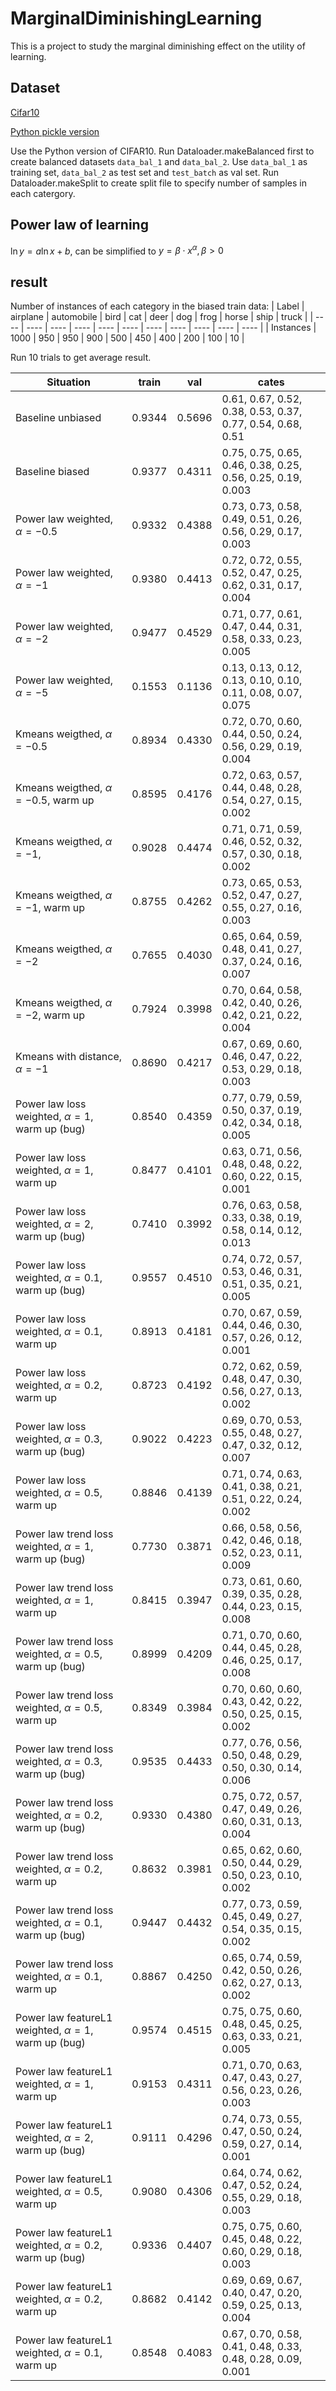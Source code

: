 # MarginalDiminishingLearning

This is a project to study the marginal diminishing effect on the utility of learning.

## Dataset

[Cifar10](http://www.cs.toronto.edu/~kriz/cifar.html)

[Python pickle version](http://www.cs.toronto.edu/~kriz/cifar-10-python.tar.gz)

Use the Python version of CIFAR10.
Run Dataloader.makeBalanced first to create balanced datasets `data_bal_1` and `data_bal_2`.
Use `data_bal_1` as training set, `data_bal_2` as test set and `test_batch` as val set.
Run Dataloader.makeSplit to create split file to specify number of samples in each catergory.

## Power law of learning

$\ln y = a\ln x + b$, can be simplified to $y = \beta\cdot x^\alpha,\beta > 0$

## result

Number of instances of each category in the biased train data:
| Label | airplane | automobile | bird | cat | deer | dog | frog | horse | ship | truck |
| ---- | ---- | ---- | ---- | ---- | ---- | ---- | ---- | ---- | ---- | ---- |
| Instances | 1000 | 950 | 950 | 900 | 500 | 450 | 400 | 200 | 100 | 10 |

Run 10 trials to get average result.

| Situation | train | val | cates |
| ---- | ---- | ---- | --- |
| Baseline unbiased | 0.9344 | 0.5696 | 0.61, 0.67, 0.52, 0.38, 0.53, 0.37, 0.77, 0.54, 0.68, 0.51 |
| Baseline biased | 0.9377 | 0.4311 | 0.75, 0.75, 0.65, 0.46, 0.38, 0.25, 0.56, 0.25, 0.19, 0.003 |
| Power law weighted, $\alpha=-0.5$ | 0.9332 | 0.4388 | 0.73, 0.73, 0.58, 0.49, 0.51, 0.26, 0.56, 0.29, 0.17, 0.003 |
| Power law weighted, $\alpha=-1$ | 0.9380 | 0.4413 | 0.72, 0.72, 0.55, 0.52, 0.47, 0.25, 0.62, 0.31, 0.17, 0.004 |
| Power law weighted, $\alpha=-2$ | 0.9477 | 0.4529 | 0.71, 0.77, 0.61, 0.47, 0.44, 0.31, 0.58, 0.33, 0.23, 0.005 |
| Power law weighted, $\alpha=-5$ | 0.1553 | 0.1136 | 0.13, 0.13, 0.12, 0.13, 0.10, 0.10, 0.11, 0.08, 0.07, 0.075 |
| Kmeans weigthed, $\alpha=-0.5$ | 0.8934 | 0.4330 | 0.72, 0.70, 0.60, 0.44, 0.50, 0.24, 0.56, 0.29, 0.19, 0.004 |
| Kmeans weigthed, $\alpha=-0.5$, warm up | 0.8595 | 0.4176 | 0.72, 0.63, 0.57, 0.44, 0.48, 0.28, 0.54, 0.27, 0.15, 0.002 |
| Kmeans weigthed, $\alpha=-1$, | 0.9028 | 0.4474 | 0.71, 0.71, 0.59, 0.46, 0.52, 0.32, 0.57, 0.30, 0.18, 0.002 |
| Kmeans weigthed, $\alpha=-1$, warm up | 0.8755 | 0.4262 | 0.73, 0.65, 0.53, 0.52, 0.47, 0.27, 0.55, 0.27, 0.16, 0.003 |
| Kmeans weigthed, $\alpha=-2$ | 0.7655 | 0.4030 | 0.65, 0.64, 0.59, 0.48, 0.41, 0.27, 0.37, 0.24, 0.16, 0.007 |
| Kmeans weigthed, $\alpha=-2$, warm up | 0.7924 | 0.3998 | 0.70, 0.64, 0.58, 0.42, 0.40, 0.26, 0.42, 0.21, 0.22, 0.004 |
| Kmeans with distance, $\alpha=-1$ | 0.8690 | 0.4217 | 0.67, 0.69, 0.60, 0.46, 0.47, 0.22, 0.53, 0.29, 0.18, 0.003 |
| Power law loss weighted, $\alpha=1$, warm up (bug)| 0.8540 | 0.4359 | 0.77, 0.79, 0.59, 0.50, 0.37, 0.19, 0.42, 0.34, 0.18, 0.005 |
| Power law loss weighted, $\alpha=1$, warm up | 0.8477 | 0.4101 | 0.63, 0.71, 0.56, 0.48, 0.48, 0.22, 0.60, 0.22, 0.15, 0.001 |
| Power law loss weighted, $\alpha=2$, warm up (bug)| 0.7410 | 0.3992 | 0.76, 0.63, 0.58, 0.33, 0.38, 0.19, 0.58, 0.14, 0.12, 0.013 |
| Power law loss weighted, $\alpha=0.1$, warm up (bug)| 0.9557 | 0.4510 | 0.74, 0.72, 0.57, 0.53, 0.46, 0.31, 0.51, 0.35, 0.21, 0.005 |
| Power law loss weighted, $\alpha=0.1$, warm up | 0.8913 | 0.4181 | 0.70, 0.67, 0.59, 0.44, 0.46, 0.30, 0.57, 0.26, 0.12, 0.001 |
| Power law loss weighted, $\alpha=0.2$, warm up | 0.8723 | 0.4192 | 0.72, 0.62, 0.59, 0.48, 0.47, 0.30, 0.56, 0.27, 0.13, 0.002 |
| Power law loss weighted, $\alpha=0.3$, warm up (bug)| 0.9022 | 0.4223 | 0.69, 0.70, 0.53, 0.55, 0.48, 0.27, 0.47, 0.32, 0.12, 0.007 |
| Power law loss weighted, $\alpha=0.5$, warm up | 0.8846 | 0.4139 | 0.71, 0.74, 0.63, 0.41, 0.38, 0.21, 0.51, 0.22, 0.24, 0.002 |
| Power law trend loss weighted, $\alpha=1$, warm up (bug)| 0.7730 | 0.3871 | 0.66, 0.58, 0.56, 0.42, 0.46, 0.18, 0.52, 0.23, 0.11, 0.009 |
| Power law trend loss weighted, $\alpha=1$, warm up | 0.8415 | 0.3947 | 0.73, 0.61, 0.60, 0.39, 0.35, 0.28, 0.44, 0.23, 0.15, 0.008 |
| Power law trend loss weighted, $\alpha=0.5$, warm up (bug)| 0.8999 | 0.4209 | 0.71, 0.70, 0.60, 0.44, 0.45, 0.28, 0.46, 0.25, 0.17, 0.008 |
| Power law trend loss weighted, $\alpha=0.5$, warm up | 0.8349 | 0.3984 | 0.70, 0.60, 0.60, 0.43, 0.42, 0.22, 0.50, 0.25, 0.15, 0.002 |
| Power law trend loss weighted, $\alpha=0.3$, warm up (bug)| 0.9535 | 0.4433 | 0.77, 0.76, 0.56, 0.50, 0.48, 0.29, 0.50, 0.30, 0.14, 0.006 |
| Power law trend loss weighted, $\alpha=0.2$, warm up (bug)| 0.9330 | 0.4380 | 0.75, 0.72, 0.57, 0.47, 0.49, 0.26, 0.60, 0.31, 0.13, 0.004 |
| Power law trend loss weighted, $\alpha=0.2$, warm up | 0.8632 | 0.3981 | 0.65, 0.62, 0.60, 0.50, 0.44, 0.29, 0.50, 0.23, 0.10, 0.002 |
| Power law trend loss weighted, $\alpha=0.1$, warm up (bug)| 0.9447 | 0.4432 | 0.77, 0.73, 0.59, 0.45, 0.49, 0.27, 0.54, 0.35, 0.15, 0.002 |
| Power law trend loss weighted, $\alpha=0.1$, warm up | 0.8867 | 0.4250 | 0.65, 0.74, 0.59, 0.42, 0.50, 0.26, 0.62, 0.27, 0.13, 0.002 |
| Power law featureL1 weighted, $\alpha=1$, warm up (bug)| 0.9574 | 0.4515 | 0.75, 0.75, 0.60, 0.48, 0.45, 0.25, 0.63, 0.33, 0.21, 0.005 |
| Power law featureL1 weighted, $\alpha=1$, warm up | 0.9153 | 0.4311 | 0.71, 0.70, 0.63, 0.47, 0.43, 0.27, 0.56, 0.23, 0.26, 0.003 |
| Power law featureL1 weighted, $\alpha=2$, warm up (bug)| 0.9111 | 0.4296 | 0.74, 0.73, 0.55, 0.47, 0.50, 0.24, 0.59, 0.27, 0.14, 0.001 |
| Power law featureL1 weighted, $\alpha=0.5$, warm up | 0.9080 | 0.4306 | 0.64, 0.74, 0.62, 0.47, 0.52, 0.24, 0.55, 0.29, 0.18, 0.003 |
| Power law featureL1 weighted, $\alpha=0.2$, warm up (bug)| 0.9336 | 0.4407 | 0.75, 0.75, 0.60, 0.45, 0.48, 0.22, 0.60, 0.29, 0.18, 0.003 |
| Power law featureL1 weighted, $\alpha=0.2$, warm up | 0.8682 | 0.4142 | 0.69, 0.69, 0.67, 0.40, 0.47, 0.20, 0.59, 0.25, 0.13, 0.004 |
| Power law featureL1 weighted, $\alpha=0.1$, warm up | 0.8548 | 0.4083 | 0.67, 0.70, 0.58, 0.41, 0.48, 0.33, 0.48, 0.28, 0.09, 0.001 |